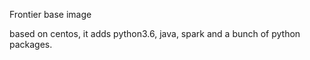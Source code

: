 Frontier base image 

based on centos, it adds python3.6, java, spark and a bunch of python packages. 